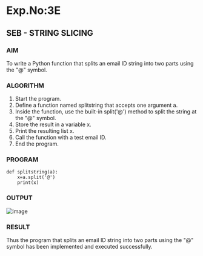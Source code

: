 # Exp.No:3E
## SEB - STRING SLICING

### AIM  
To write a Python function that splits an email ID string into two parts using the "@" symbol.

### ALGORITHM

1. Start the program.
2. Define a function named splitstring that accepts one argument a.
3. Inside the function, use the built-in split('@') method to split the string at the "@" symbol.
4. Store the result in a variable x.
5. Print the resulting list x.
6. Call the function with a test email ID.
7. End the program.

### PROGRAM

```
def splitstring(a):
    x=a.split('@')
    print(x)

```

### OUTPUT
![image](https://github.com/user-attachments/assets/c542ee9a-566e-4b4d-8000-83adcd7862a4)

### RESULT
Thus the program that splits an email ID string into two parts using the "@" symbol has been implemented and executed successfully.
